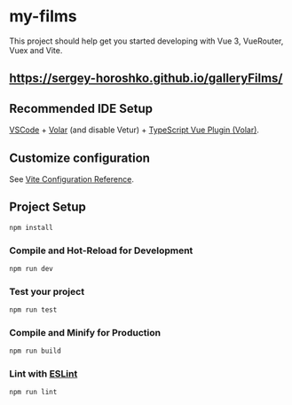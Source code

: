 # my-films

This project should help get you started developing with Vue 3, VueRouter, Vuex and Vite.

## https://sergey-horoshko.github.io/galleryFilms/

## Recommended IDE Setup

[VSCode](https://code.visualstudio.com/) + [Volar](https://marketplace.visualstudio.com/items?itemName=Vue.volar) (and disable Vetur) + [TypeScript Vue Plugin (Volar)](https://marketplace.visualstudio.com/items?itemName=Vue.vscode-typescript-vue-plugin).

## Customize configuration

See [Vite Configuration Reference](https://vitejs.dev/config/).

## Project Setup

```sh
npm install
```

### Compile and Hot-Reload for Development

```sh
npm run dev
```

### Test your project

```sh
npm run test
```


### Compile and Minify for Production

```sh
npm run build
```

### Lint with [ESLint](https://eslint.org/)

```sh
npm run lint
```
